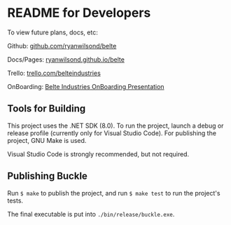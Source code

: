 # README for Developers

To view future plans, docs, etc:

Github: [github.com/ryanwilsond/belte](https://github.com/ryanwilsond/belte)

Docs/Pages: [ryanwilsond.github.io/belte](https://ryanwilsond.github.io/belte/)

Trello: [trello.com/belteindustries](https://trello.com/belteindustries)

OnBoarding:
[Belte Industries OnBoarding Presentation](https://docs.google.com/presentation/d/1OPQQ2u9eYoLJ0EJMaahhTUQPkZ3FQ6KigO9uWFbu9zQ/edit?usp=sharing)

## Tools for Building

This project uses the .NET SDK (8.0). To run the project, launch a debug or
release profile (currently only for Visual Studio Code). For publishing the
project, GNU Make is used.

Visual Studio Code is strongly recommended, but not required.

## Publishing Buckle

Run `$ make` to publish the project, and run `$ make test` to run the project's
tests.

The final executable is put into `./bin/release/buckle.exe`.
